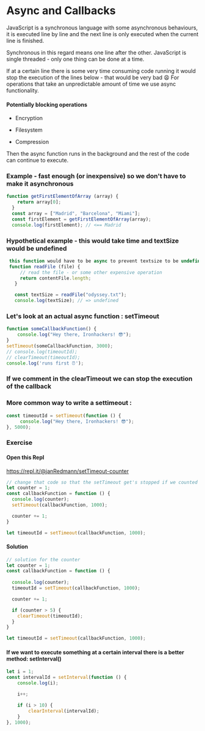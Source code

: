 # Async and Callbacks

JavaScript is a synchronous language with some asynchronous behaviours, it is executed line by line and the next line is only executed when the current line is finished.

Synchronous in this regard means one line after the other.
JavaScript is single threaded - only one thing can be done at a time.

If at a certain line there is some very time consuming code running it would stop the execution of the lines below - that would be very bad 😩
For operations that take an unpredictable amount of time we use async functionality.

#### Potentially blocking operations

* Encryption 

* Filesystem 

* Compression

Then the async function runs in the background and the rest of the code can continue to execute. 

### Example - fast enough (or inexpensive) so we don't have to make it asynchronous
```js
function getFirstElementOfArray (array) {
    return array[0];
  }
  const array = ["Madrid", "Barcelona", "Miami"];
  const firstElement = getFirstElementOfArray(array);
  console.log(firstElement); // <== Madrid
```


### Hypothetical example - this would take time and textSize would be undefined

```js
 this function would have to be async to prevent textsize to be undefined
 function readFile (file) {
     // read the file - or some other expensive operation
     return contentFile.length;
   }

   const textSize = readFile("odyssey.txt");
   console.log(textSize); // => undefined
```

### Let's look at an actual async function : setTimeout

```js
function someCallbackFunction() {
    console.log("Hey there, Ironhackers! 😎");
}
setTimeout(someCallbackFunction, 3000);
// console.log(timeoutId);
// clearTimeout(timeoutId);
console.log('runs first ⏰');
```

### If we comment in the clearTimeout we can stop the execution of the callback

### More common way to write a settimeout : 

```js
const timeoutId = setTimeout(function () {
     console.log("Hey there, Ironhackers! 😎");
}, 5000);
```

### Exercise 

#### Open this Repl

https://repl.it/@janRedmann/setTimeout-counter

```js
// change that code so that the setTimeout get's stopped if we counted to 5
let counter = 1;
const callbackFunction = function () {
  console.log(counter);
  setTimeout(callbackFunction, 1000);

  counter += 1;
}

let timeoutId = setTimeout(callbackFunction, 1000);
```

#### Solution
```js
// solution for the counter
let counter = 1;
const callbackFunction = function () {
  
  console.log(counter);
  timeoutId = setTimeout(callbackFunction, 1000);

  counter += 1;

  if (counter > 5) {
    clearTimeout(timeoutId);
  }
}

let timeoutId = setTimeout(callbackFunction, 1000);
```

#### If we want to execute something at a certain interval there is a better method: setInterval()

```js
let i = 1;
const intervalId = setInterval(function () {
    console.log(i);

    i++;

    if (i > 10) {
        clearInterval(intervalId);
    }
}, 1000);
```